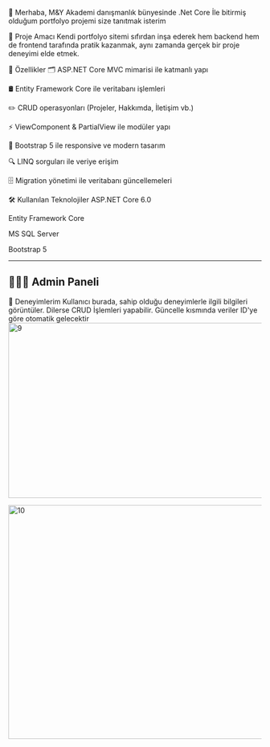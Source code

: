 👋 Merhaba, M&Y Akademi danışmanlık bünyesinde .Net Core İle bitirmiş olduğum portfolyo projemi size tanıtmak isterim

🎯 Proje Amacı
Kendi portfolyo sitemi sıfırdan inşa ederek hem backend hem de frontend tarafında pratik kazanmak, aynı zamanda gerçek bir proje deneyimi elde etmek.

🚀 Özellikler
🗂️ ASP.NET Core MVC mimarisi ile katmanlı yapı

🛢️ Entity Framework Core ile veritabanı işlemleri

✏️ CRUD operasyonları (Projeler, Hakkımda, İletişim vb.)

⚡ ViewComponent & PartialView ile modüler yapı

🎨 Bootstrap 5 ile responsive ve modern tasarım

🔍 LINQ sorguları ile veriye erişim

🗄️ Migration yönetimi ile veritabanı güncellemeleri

🛠️ Kullanılan Teknolojiler
ASP.NET Core 6.0

Entity Framework Core

MS SQL Server

Bootstrap 5


------------------------------------------------
🧑🏻‍💻 Admin Paneli
------------------------------------------------

📍 Deneyimlerim
Kullanıcı burada, sahip olduğu deneyimlerle ilgili bilgileri görüntüler. Dilerse CRUD İşlemleri yapabilir. Güncelle kısmında veriler ID'ye göre otomatik gelecektir
<img width="1904" height="349" alt="9" src="https://github.com/user-attachments/assets/79d10bc8-3e5c-4fe4-99c4-5ab0904d9cb1" />

<img width="1897" height="466" alt="10" src="https://github.com/user-attachments/assets/c2f2f046-01f0-475c-9bfd-9ec71b4ce96d" />
